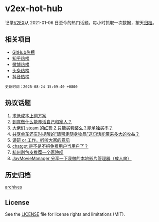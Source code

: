 # v2ex-hot-hub

 记录[V2EX](https://www.v2ex.com/)从 2021-01-06 日至今的热门话题。每小时抓取一次数据，按天[归档](archives)。
 
 ## 相关项目

- [GitHub热榜](https://github.com/lonnyzhang423/github-hot-hub)
- [知乎热榜](https://github.com/lonnyzhang423/zhihu-hot-hub)
- [微博热榜](https://github.com/lonnyzhang423/weibo-hot-hub)
- [头条热榜](https://github.com/lonnyzhang423/toutiao-hot-hub)
- [抖音热榜](https://github.com/lonnyzhang423/douyin-hot-hub)


 `更新时间：2025-08-24 15:09:40 +0800`

## 热议话题

1. [求低成本上网方案](https://www.v2ex.com/t/1154521)
1. [到底做什么能养活自己和家人？](https://www.v2ex.com/t/1154439)
1. [大佬们 steam 的红警 2 只能买套装么？能单独买不？](https://www.v2ex.com/t/1154440)
1. [共享单车还车时提醒的“请带走随身物品”这句话能带来多大的收益？](https://www.v2ex.com/t/1154532)
1. [读研 or 工作，听听大家的意见](https://www.v2ex.com/t/1154503)
1. [chatgpt 是不是不把免费用户当用户了？](https://www.v2ex.com/t/1154470)
1. [杭州割包皮推荐一个医院呗](https://www.v2ex.com/t/1154537)
1. [JavMovieManager 分享一下我做的本地影片管理器（成人向）](https://www.v2ex.com/t/1154524)

## 历史归档

[archives](archives)

## License

See the [LICENSE](LICENSE) file for license rights and limitations (MIT).
